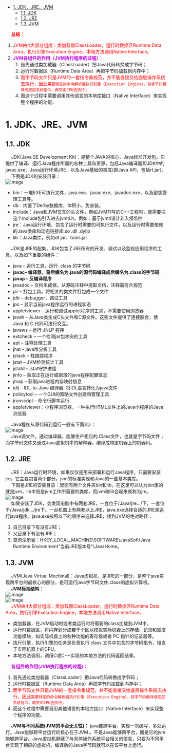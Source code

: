 <!-- TOC -->

- [1. JDK、JRE、JVM](#1-jdkjrejvm)
    - [1.1. JDK](#11-jdk)
    - [1.2. JRE](#12-jre)
    - [1.3. JVM](#13-jvm)

<!-- /TOC -->


&emsp; **<font color = "red">总结：</font>**  
1. <font color = "red">JVM由4大部分组成：类加载器ClassLoader，运行时数据区Runtime Data Area，执行引擎Execution Engine，本地方法调用Native Interface。</font>  
2. **<font color = "clime">JVM各组件的作用（JVM执行程序的过程）：</font>**   
    1. 首先通过类加载器（ClassLoader）把Java代码转换成字节码；  
    2. 运行时数据区（Runtime Data Area）再把字节码加载到内存中；  
    3. <font color = "red">而字节码文件只是JVM的一套指令集规范，并不能直接交给底层操作系统去执行，因此`需要特定的命令解析器执行引擎（Execution Engine），将字节码翻译成底层系统指令，再交由CPU去执行；`</font>  
    4. 而这个过程中需要调用其他语言的本地库接口（Native Interface）来实现整个程序的功能。  


# 1. JDK、JRE、JVM  
<!-- 
JDK、JRE、JVM，是什么关系？
https://mp.weixin.qq.com/s/-CbNU5uPH1cpMuZ-eQQgFw

https://www.cnblogs.com/xiaofeixiang/p/4085159.html
https://www.cnblogs.com/iskandar/p/8933340.html

-->
## 1.1. JDK  
&emsp; JDK(Java SE Development Kit)：是整个JAVA的核心，Java标准开发包。它提供了编译、运行Java程序所需的各种工具和资源，包括Java编译器即JDK中的javac.exe、Java运行环境JRE，以及Java基础的类库(即Java API，包括rt.jar)。  
&emsp; 下图是JDK的安装目录：  
![image](http://182.92.69.8:8081/img/java/JVM/JVM-1.png)  

* bin：一堆EXE可执行文件，java.exe、javac.exe、javadoc.exe，以及密钥管理工具等。  
* db：内置了Derby数据库，体积小，免安装。  
* include：Java和JVM交互的头文件，例如JVMTI写的C++工程时，就需要把这个include包引入进去jvmti.h。例如：基于jvmti设计非入侵监控  
* jre：Java运行环境，包含了运行时需要的可执行文件，以及运行时需要依赖的Java类库和动态链接库.so .dll .dylib  
* lib：Java类库，例如dt.jar、tools.jar  

&emsp; JDK是JRE的超集，JDK包含了JRE所有的开发、调试以及监视应用程序的工具。以及如下重要的组件：  

* java – 运行工具，运行 .class 的字节码
* **javac– 编译器，将后缀名为.java的源代码编译成后缀名为.class的字节码**
* **javap – 反编译程序**
* javadoc – 文档生成器，从源码注释中提取文档，注释需符合规范
* jar – 打包工具，将相关的类文件打包成一个文件
* jdb – debugger，调试工具
* jps – 显示当前java程序运行的进程状态
* appletviewer – 运行和调试applet程序的工具，不需要使用浏览器
* javah – 从Java类生成C头文件和C源文件。这些文件提供了连接胶合，使 Java 和 C 代码可进行交互。
* javaws – 运行 JNLP 程序
* extcheck – 一个检测jar包冲突的工具
* apt – 注释处理工具
* jhat – java堆分析工具
* jstack – 栈跟踪程序
* jstat – JVM检测统计工具
* jstatd – jstat守护进程
* jinfo – 获取正在运行或崩溃的java程序配置信息
* jmap – 获取java进程内存映射信息
* idlj – IDL-to-Java 编译器. 将IDL语言转化为java文件
* policytool – 一个GUI的策略文件创建和管理工具
* jrunscript – 命令行脚本运行
* appletviewer：小程序浏览器，一种执行HTML文件上的Java小程序的Java浏览器

&emsp; Java程序从源代码到运行一般有下面3步：  
![image](http://182.92.69.8:8081/img/java/JVM/JVM-2.png)  
&emsp; Java源文件，通过编译器，能够生产相应的.Class文件，也就是字节码文件；而字节码文件又通过Java虚拟机中的解释器，编译成特定机器上的机器码。  

## 1.2. JRE  
&emsp; JRE：Java运行时环境，如果仅仅是用来部署和运行Java程序，只需要安装jre。它主要包含两个部分，jvm的标准实现和Java的一些基本类库。  
&emsp; 下图是JRE的安装目录：里面有两个文件夹bin和lib，在这里可以认为bin里的就是jvm，lib中则是jvm工作所需要的类库，而jvm和lib合起来就称为jre。  
![image](http://182.92.69.8:8081/img/java/JVM/JVM-3.png)  
&emsp; 如果安装了JDK，会发现电脑中有两套JRE，一套位于/Java/jre.../下，一套位于/Java/jdk.../jre下。一台机器上有两套以上JRE，java.exe选择合适的JRE来运行java程序。java.exe按照以下的顺序来选择JRE，找到JVM的绝对路径：  
1. 自己目录下有没有JRE；  
2. 父目录下有没有JRE；  
3. 查询注册表：HKEY_LOCAL_MACHINE\SOFTWARE\JavaSoft\Java Runtime Environment\"当前JRE版本号"\JavaHome。  

## 1.3. JVM  
&emsp; JVM(Java Virtual Mechinal)：Java虚拟机，是JRE的一部分，是整个java实现跨平台的最核心的部分，是可运行java字节码文件.class的虚拟计算机。  
&emsp; **JVM标准结构：**  
![image](http://182.92.69.8:8081/img/java/JVM/JVM-4.png)  
![image](http://182.92.69.8:8081/img/java/JVM/JVM-145.png)  
&emsp; <font color = "red">JVM由4大部分组成：类加载器ClassLoader，运行时数据区Runtime Data Area，执行引擎Execution Engine，本地方法调用Native Interface。</font>  

<!-- 
类加载器(ClassLoader)，负责加载class文件，class文件在文件开头有特定的文件标示，并且ClassLoader只负责class文件的加载，至于它是否可以运行，则由Execution Engine决定。  
运行时数据区(Runtime Data Area)。  
执行引擎(Execution Engine)，也叫Interpreter。Class文件被加载后，会把指令和数据信息放入内存中，Execution Engine则负责把这些命令解释给操作系统。  
本地方法调用(Native Interface)，是负责调用本地接口的。作用是调用不同语言的接口给JAVA用，会在Native Method Stack中记录对应的本地方法，然后调用该方法时就通过Execution Engine加载对应的本地lib。原本多用于一些专业领域，如JAVA驱动，地图制作引擎等，现在关于这种本地方法接口的调用已经被类似于Socket通信，WebService等方式取代。  
-->

* 类加载器，在JVM启动时或者类运行时将需要的class加载到JVM中。  
* 运行时数据区，将内存划分成若干个区以模拟实际机器上的存储、记录和调度功能模块，如实际机器上的各种功能的寄存器或者 PC 指针的记录器等。  
* 执行引擎，执行引擎的任务是负责执行 class 文件中包含的字节码指令，相当于实际机器上的CPU。  
* 本地方法调用，调用C或C++实现的本地方法的代码返回结果。  
  

&emsp; **<font color = "clime">各组件的作用(JVM执行程序的过程)：</font>**  
1. 首先通过类加载器（ClassLoader）把Java代码转换成字节码；  
2. 运行时数据区（Runtime Data Area）再把字节码加载到内存中；  
3. <font color = "red">而字节码文件只是JVM的一套指令集规范，并不能直接交给底层操作系统去执行，因此`需要特定的命令解析器执行引擎（Execution Engine），将字节码翻译成底层系统指令，再交由CPU去执行；`</font>  
4. 而这个过程中需要调用其他语言的本地库接口（Native Interface）来实现整个程序的功能。  

&emsp; **JVM与不同系统(JVM的平台无关性)：** java能跨平台，实现一次编写，多处运行。Java能够跨平台运行的核心在于JVM 。不是Java能够跨平台，而是它的jvm能够跨平台。Java虚拟机屏蔽了与具体操作系统平台相关的信息，只要为不同平台实现了相应的虚拟机，编译后的Java字节码就可以在该平台上运行。  

